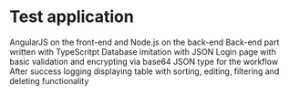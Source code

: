 # Test application
AngularJS on the front-end and Node.js on the back-end
Back-end part written with TypeScritpt
Database imitation with JSON
Login page with basic validation and encrypting via base64
JSON type for the workflow
After success logging displaying table with sorting, editing, filtering and deleting functionality
